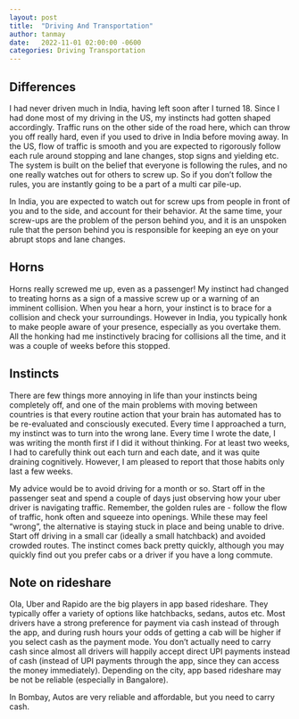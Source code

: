 ```yaml
---
layout: post
title:  "Driving And Transportation"
author: tanmay
date:   2022-11-01 02:00:00 -0600
categories: Driving Transportation
---
```



## Differences

I had never driven much in India, having left soon after I turned 18. Since I had done most of my driving in the US, my instincts had gotten shaped accordingly. Traffic runs on the other side of the road here, which can throw you off really hard, even if you used to drive in India before moving away. In the US, flow of traffic is smooth and you are expected to rigorously follow each rule around stopping and lane changes, stop signs and yielding etc. The system is built on the belief that everyone is following the rules, and no one really watches out for others to screw up. So if you don’t follow the rules, you are instantly going to be a part of a multi car pile-up.

In India, you are expected to watch out for screw ups from people in front of you and to the side, and account for their behavior. At the same time, your screw-ups are the problem of the person behind you, and it is an unspoken rule that the person behind you is responsible for keeping an eye on your abrupt stops and lane changes.


## Horns

Horns really screwed me up, even as a passenger! My instinct had changed to treating horns as a sign of a massive screw up or a warning of an imminent collision. When you hear a horn, your instinct is to brace for a collision and check your surroundings. However in India, you typically honk to make people aware of your presence, especially as you overtake them. All the honking had me instinctively bracing for collisions all the time, and it was a couple of weeks before this stopped.

## Instincts

There are few things more annoying in life than your instincts being completely off, and one of the main problems with moving between countries is that every routine action that your brain has automated has to be re-evaluated and consciously executed. Every time I approached a turn, my instinct was to turn into the wrong lane. Every time I wrote the date, I was writing the month first if I did it without thinking. For at least two weeks, I had to carefully think out each turn and each date, and it was quite draining cognitively. However, I am pleased to report that those habits only last a few weeks.

My advice would be to avoid driving for a month or so. Start off in the passenger seat and spend a couple of days just observing how your uber driver is navigating traffic. Remember, the golden rules are - follow the flow of traffic, honk often and squeeze into openings. While these may feel “wrong”, the alternative is staying stuck in place and being unable to drive. Start off driving in a small car (ideally a small hatchback) and avoided crowded routes. The instinct comes back pretty quickly, although you may quickly find out you prefer cabs or a driver if you have a long commute.


## Note on rideshare

Ola, Uber and Rapido are the big players in app based rideshare. They typically offer a variety of options like hatchbacks, sedans, autos etc. Most drivers have a strong preference for payment via cash instead of through the app, and during rush hours your odds of getting a cab will be higher if you select cash as the payment mode. You don’t actually need to carry cash since almost all drivers will happily accept direct UPI payments instead of cash (instead of UPI payments through the app, since they can access the money immediately). Depending on the city, app based rideshare may be not be reliable (especially in Bangalore).

In Bombay, Autos are very reliable and affordable, but you need to carry cash.
